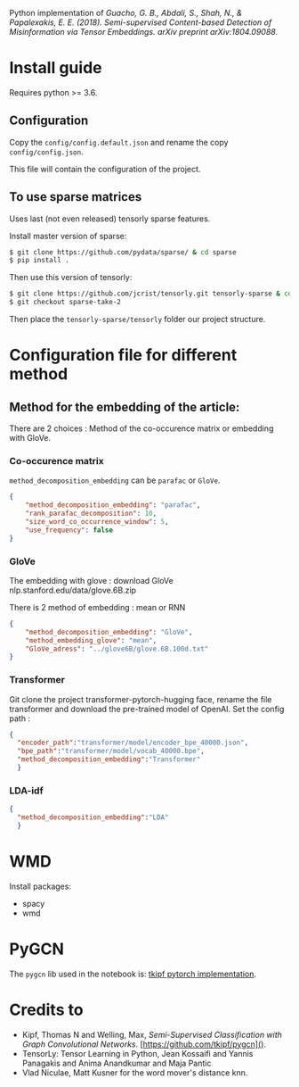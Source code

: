 Python implementation of 
_Guacho, G. B., Abdali, S., Shah, N., & Papalexakis, 
E. E. (2018). Semi-supervised Content-based Detection of 
Misinformation via Tensor Embeddings. arXiv preprint arXiv:1804.09088._

# Install guide

Requires python >= 3.6.

## Configuration
Copy the `config/config.default.json` and rename the copy `config/config.json`.

This file will contain the configuration of the project.
## To use sparse matrices
Uses last (not even released) tensorly sparse features.

Install master version of sparse:
```bash
$ git clone https://github.com/pydata/sparse/ & cd sparse
$ pip install .
```

Then use this version of tensorly:
```bash
$ git clone https://github.com/jcrist/tensorly.git tensorly-sparse & cd tensorly-sparse
$ git checkout sparse-take-2
```
Then place the `tensorly-sparse/tensorly` folder our project structure.
# Configuration file for different method

## Method for the embedding of the article:

There are 2 choices : Method of the co-occurence matrix or embedding with GloVe.

### Co-occurence matrix

`method_decomposition_embedding` can be `parafac` or `GloVe`.
```json
{
    "method_decomposition_embedding": "parafac",
    "rank_parafac_decomposition": 10,
    "size_word_co_occurrence_window": 5,
    "use_frequency": false
}
```

### GloVe

The embedding with glove : download GloVe nlp.stanford.edu/data/glove.6B.zip

There is 2 method of embedding : mean or RNN

```json
{
    "method_decomposition_embedding": "GloVe",
    "method_embedding_glove": "mean",
    "GloVe_adress": "../glove6B/glove.6B.100d.txt"
}
```

### Transformer

Git clone the project transformer-pytorch-hugging face, rename the file transformer and download the pre-trained model
of OpenAI. Set the config path :

```json
{
  "encoder_path":"transformer/model/encoder_bpe_40000.json",
  "bpe_path":"transformer/model/vocab_40000.bpe",
  "method_decomposition_embedding":"Transformer"
  }
```

### LDA-idf

```json
{
  "method_decomposition_embedding":"LDA"
  }
```

# WMD
Install packages:

- spacy
- wmd

# PyGCN
The `pygcn` lib used in the notebook is: [tkipf pytorch implementation](https://github.com/tkipf/pygcn).


# Credits to
- Kipf, Thomas N and Welling, Max, _Semi-Supervised Classification with Graph Convolutional Networks_. [https://github.com/tkipf/pygcn]().
- TensorLy: Tensor Learning in Python, Jean Kossaifi and Yannis Panagakis and Anima Anandkumar and Maja Pantic
- Vlad Niculae, Matt Kusner for the word mover's distance knn.

